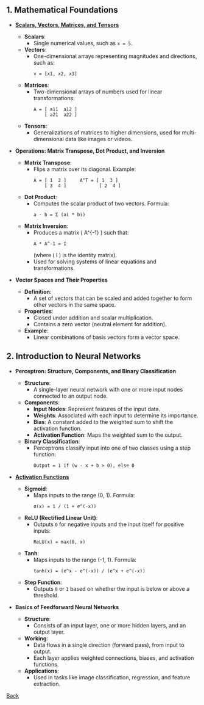 
## 1. Mathematical Foundations

- **[Scalars, Vectors, Matrices, and Tensors](Scalars%20Vectors%20Matrices%20and%20Tensors)**
  - **Scalars**:
    - Single numerical values, such as `x = 5`.
  - **Vectors**:
    - One-dimensional arrays representing magnitudes and directions, such as:
      ```
      v = [x1, x2, x3]
      ```
  - **Matrices**:
    - Two-dimensional arrays of numbers used for linear transformations:
      ```
      A = [ a11  a12 ]
          [ a21  a22 ]
      ```
  - **Tensors**:
    - Generalizations of matrices to higher dimensions, used for multi-dimensional data like images or videos.

- **Operations: Matrix Transpose, Dot Product, and Inversion**
  - **Matrix Transpose**:
    - Flips a matrix over its diagonal. Example:
      ```
      A = [ 1  2 ]     A^T = [ 1  3 ]
          [ 3  4 ]            [ 2  4 ]
      ```
  - **Dot Product**:
    - Computes the scalar product of two vectors. Formula:
      ```
      a · b = Σ (ai * bi)
      ```
  - **Matrix Inversion**:
    - Produces a matrix \( A^{-1} \) such that:
      ```
      A * A^-1 = I
      ```
      (where \( I \) is the identity matrix).
    - Used for solving systems of linear equations and transformations.

- **Vector Spaces and Their Properties**
  - **Definition**:
    - A set of vectors that can be scaled and added together to form other vectors in the same space.
  - **Properties**:
    - Closed under addition and scalar multiplication.
    - Contains a zero vector (neutral element for addition).
  - **Example**:
    - Linear combinations of basis vectors form a vector space.

## 2. Introduction to Neural Networks

- **Perceptron: Structure, Components, and Binary Classification**
  - **Structure**:
    - A single-layer neural network with one or more input nodes connected to an output node.
  - **Components**:
    - **Input Nodes**: Represent features of the input data.
    - **Weights**: Associated with each input to determine its importance.
    - **Bias**: A constant added to the weighted sum to shift the activation function.
    - **Activation Function**: Maps the weighted sum to the output.
  - **Binary Classification**:
    - Perceptrons classify input into one of two classes using a step function:
      ```
      Output = 1 if (w · x + b > 0), else 0
      ```

- **[Activation Functions](Activation%20Functions)**
  - **Sigmoid**:
    - Maps inputs to the range (0, 1). Formula:
      ```
      σ(x) = 1 / (1 + e^(-x))
      ```
  - **ReLU (Rectified Linear Unit)**:
    - Outputs `0` for negative inputs and the input itself for positive inputs:
      ```
      ReLU(x) = max(0, x)
      ```
  - **Tanh**:
    - Maps inputs to the range (-1, 1). Formula:
      ```
      tanh(x) = (e^x - e^(-x)) / (e^x + e^(-x))
      ```
  - **Step Function**:
    - Outputs `0` or `1` based on whether the input is below or above a threshold.

- **Basics of Feedforward Neural Networks**
  - **Structure**:
    - Consists of an input layer, one or more hidden layers, and an output layer.
  - **Working**:
    - Data flows in a single direction (forward pass), from input to output.
    - Each layer applies weighted connections, biases, and activation functions.
  - **Applications**:
    - Used in tasks like image classification, regression, and feature extraction.

 [Back](README)